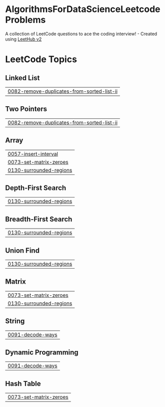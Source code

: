 # AlgorithmsForDataScienceLeetcodeProblems
A collection of LeetCode questions to ace the coding interview! - Created using [LeetHub v2](https://github.com/arunbhardwaj/LeetHub-2.0)

<!---LeetCode Topics Start-->
# LeetCode Topics
## Linked List
|  |
| ------- |
| [0082-remove-duplicates-from-sorted-list-ii](https://github.com/saikarthik0809/AlgorithmsForDataScienceLeetcodeProblems/tree/master/0082-remove-duplicates-from-sorted-list-ii) |
## Two Pointers
|  |
| ------- |
| [0082-remove-duplicates-from-sorted-list-ii](https://github.com/saikarthik0809/AlgorithmsForDataScienceLeetcodeProblems/tree/master/0082-remove-duplicates-from-sorted-list-ii) |
## Array
|  |
| ------- |
| [0057-insert-interval](https://github.com/saikarthik0809/AlgorithmsForDataScienceLeetcodeProblems/tree/master/0057-insert-interval) |
| [0073-set-matrix-zeroes](https://github.com/saikarthik0809/AlgorithmsForDataScienceLeetcodeProblems/tree/master/0073-set-matrix-zeroes) |
| [0130-surrounded-regions](https://github.com/saikarthik0809/AlgorithmsForDataScienceLeetcodeProblems/tree/master/0130-surrounded-regions) |
## Depth-First Search
|  |
| ------- |
| [0130-surrounded-regions](https://github.com/saikarthik0809/AlgorithmsForDataScienceLeetcodeProblems/tree/master/0130-surrounded-regions) |
## Breadth-First Search
|  |
| ------- |
| [0130-surrounded-regions](https://github.com/saikarthik0809/AlgorithmsForDataScienceLeetcodeProblems/tree/master/0130-surrounded-regions) |
## Union Find
|  |
| ------- |
| [0130-surrounded-regions](https://github.com/saikarthik0809/AlgorithmsForDataScienceLeetcodeProblems/tree/master/0130-surrounded-regions) |
## Matrix
|  |
| ------- |
| [0073-set-matrix-zeroes](https://github.com/saikarthik0809/AlgorithmsForDataScienceLeetcodeProblems/tree/master/0073-set-matrix-zeroes) |
| [0130-surrounded-regions](https://github.com/saikarthik0809/AlgorithmsForDataScienceLeetcodeProblems/tree/master/0130-surrounded-regions) |
## String
|  |
| ------- |
| [0091-decode-ways](https://github.com/saikarthik0809/AlgorithmsForDataScienceLeetcodeProblems/tree/master/0091-decode-ways) |
## Dynamic Programming
|  |
| ------- |
| [0091-decode-ways](https://github.com/saikarthik0809/AlgorithmsForDataScienceLeetcodeProblems/tree/master/0091-decode-ways) |
## Hash Table
|  |
| ------- |
| [0073-set-matrix-zeroes](https://github.com/saikarthik0809/AlgorithmsForDataScienceLeetcodeProblems/tree/master/0073-set-matrix-zeroes) |
<!---LeetCode Topics End-->